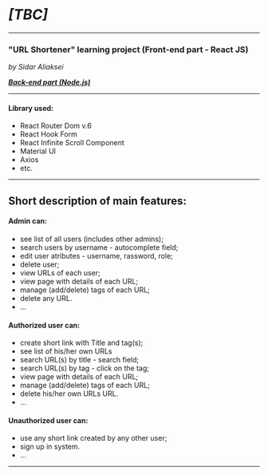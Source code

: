 # _[TBC]_

---

### "URL Shortener" learning project (**Front-end part - React JS**)

_by Sidar Aliaksei_

**_[Back-end part (Node.js)](https://github.com/aliakseisidar/URLShortener_server)_**

---

#### Library used:

- React Router Dom v.6
- React Hook Form
- React Infinite Scroll Component
- Material UI
- Axios
- etc.

---

## Short description of main features:

#### Admin can:

- see list of all users (includes other admins);
- search users by username - autocomplete field;
- edit user atributes - username, rassword, role;
- delete user;
- view URLs of each user;
- view page with details of each URL;
- manage (add/delete) tags of each URL;
- delete any URL.
- ...

#### Authorized user can:

- create short link with Title and tag(s);
- see list of his/her own URLs
- search URL(s) by title - search field;
- search URL(s) by tag - click on the tag;
- view page with details of each URL;
- manage (add/delete) tags of each URL;
- delete his/her own URLs URL.
- ...

#### Unauthorized user can:

- use any short link created by any other user;
- sign up in system.
- ...

---

